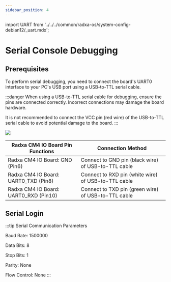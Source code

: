 ```yaml
---
sidebar_position: 4
---
```


import UART from '../../../common/radxa-os/system-config-debian12/\_uart.mdx';

# Serial Console Debugging

## Prerequisites

To perform serial debugging, you need to connect the board's UART0 interface to your PC's USB port using a USB-to-TTL serial cable.

:::danger
When using a USB-to-TTL serial cable for debugging, ensure the pins are connected correctly. Incorrect connections may damage the board hardware.

It is not recommended to connect the VCC pin (red wire) of the USB-to-TTL serial cable to avoid potential damage to the board.
:::

<div style={{textAlign: 'center'}}>
   <img src="/en/img/cm4/cm4_uart.webp" style={{width: '100%', maxWidth: '1200px'}} />
</div>

| Radxa CM4 IO Board Pin Functions      | Connection Method                                   |
| ------------------------------------- | --------------------------------------------------- |
| Radxa CM4 IO Board: GND (Pin6)        | Connect to GND pin (black wire) of USB-to-TTL cable |
| Radxa CM4 IO Board: UART0_TXD (Pin8)  | Connect to RXD pin (white wire) of USB-to-TTL cable |
| Radxa CM4 IO Board: UART0_RXD (Pin10) | Connect to TXD pin (green wire) of USB-to-TTL cable |

## Serial Login

:::tip Serial Communication Parameters

Baud Rate: 1500000

Data Bits: 8

Stop Bits: 1

Parity: None

Flow Control: None
:::

<UART baud="1500000"/>
